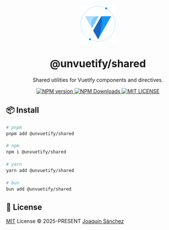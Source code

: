 <br>

<p align="center">
  <picture>
    <source media="(prefers-color-scheme: dark)" srcset="https://github.com/userquin/unvuetify-monorepo/blob/main/vuetify-logo-dark-atom.svg" height="100px" />
    <img height="100px" src="https://github.com/userquin/unvuetify-monorepo/blob/main/vuetify-logo-light-atom.svg">
  </picture>
</p>

<h1 align="center">@unvuetify/shared</h1>

<p align="center">
Shared utilities for Vuetify components and directives.
</p>

<p align='center'>
<a href='https://www.npmjs.com/package/@unvuetify/shared' target="__blank">
  <img src='https://img.shields.io/npm/v/@unvuetify/shared.svg?style=flat&colorA=18181B&colorB=1867C0' alt="NPM version">
</a>
<a href="https://npm.chart.dev/@unvuetify/shared" target="__blank">
  <img alt="NPM Downloads" src="https://img.shields.io/npm/dm/@unvuetify/shared.svg?style=flat&colorA=18181B&colorB=1867C0">
</a>
<a href="https://github.com/userquin/unvuetify-monorepo/tree/main/LICENSE" target="__blank">
  <img alt="MIT LICENSE" src="https://img.shields.io/npm/l/@unvuetify/shared.svg?style=flat&colorA=18181B&colorB=1867C0">
</a>
</p>

## 📦 Install

```bash
# pnpm
pnpm add @unvuetify/shared

# npm
npm i @unvuetify/shared

# yarn
yarn add @unvuetify/shared

# bun
bun add @unvuetify/shared
```

## 📄 License

[MIT](https://github.com/userquin/unvuetify-monorepo/blob/main/LICENSE) License &copy; 2025-PRESENT [Joaquín Sánchez](https://github.com/userquin)

